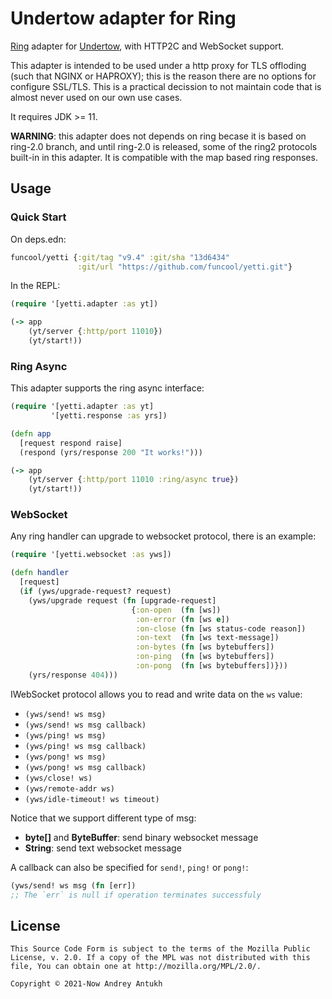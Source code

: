 # Undertow adapter for Ring

[Ring](https://github.com/ring-clojure/ring) adapter for
[Undertow](https://undertow.io/), with HTTP2C and WebSocket support.

This adapter is intended to be used under a http proxy for TLS
offloding (such that NGINX or HAPROXY); this is the reason there are
no options for configure SSL/TLS. This is a practical decission to not
maintain code that is almost never used on our own use cases.

It requires JDK >= 11.

**WARNING**: this adapter does not depends on ring becase it is based
on ring-2.0 branch, and until ring-2.0 is released, some of the ring2
protocols built-in in this adapter. It is compatible with the map based
ring responses.

## Usage

### Quick Start

On deps.edn:

```clojure
funcool/yetti {:git/tag "v9.4" :git/sha "13d6434"
               :git/url "https://github.com/funcool/yetti.git"}
```

In the REPL:

```clojure
(require '[yetti.adapter :as yt])

(-> app
    (yt/server {:http/port 11010})
    (yt/start!))
```


### Ring Async

This adapter supports the ring async interface:

```clojure
(require '[yetti.adapter :as yt]
         '[yetti.response :as yrs])

(defn app
  [request respond raise]
  (respond (yrs/response 200 "It works!")))

(-> app
    (yt/server {:http/port 11010 :ring/async true})
    (yt/start!))
```

### WebSocket

Any ring handler can upgrade to websocket protocol, there is an example:

```clojure
(require '[yetti.websocket :as yws])

(defn handler
  [request]
  (if (yws/upgrade-request? request)
    (yws/upgrade request (fn [upgrade-request]
                           {:on-open  (fn [ws])
                            :on-error (fn [ws e])
                            :on-close (fn [ws status-code reason])
                            :on-text  (fn [ws text-message])
                            :on-bytes (fn [ws bytebuffers])
                            :on-ping  (fn [ws bytebuffers])
                            :on-pong  (fn [ws bytebuffers])}))
    (yrs/response 404)))
```

IWebSocket protocol allows you to read and write data on the `ws` value:

- `(yws/send! ws msg)`
- `(yws/send! ws msg callback)`
- `(yws/ping! ws msg)`
- `(yws/ping! ws msg callback)`
- `(yws/pong! ws msg)`
- `(yws/pong! ws msg callback)`
- `(yws/close! ws)`
- `(yws/remote-addr ws)`
- `(yws/idle-timeout! ws timeout)`

Notice that we support different type of msg:

* **byte[]** and **ByteBuffer**: send binary websocket message
* **String**: send text websocket message

A callback can also be specified for `send!`, `ping!` or `pong!`:

```clojure
(yws/send! ws msg (fn [err])
;; The `err` is null if operation terminates successfuly
```

## License

```
This Source Code Form is subject to the terms of the Mozilla Public
License, v. 2.0. If a copy of the MPL was not distributed with this
file, You can obtain one at http://mozilla.org/MPL/2.0/.

Copyright © 2021-Now Andrey Antukh
```
